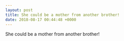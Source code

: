 ```yaml
---
layout: post
title: She could be a mother from another brother!
date: 2018-08-17 00:44:48 +0000
---
```


She could be a mother from another brother!

